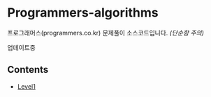 # Programmers-algorithms
프로그래머스(programmers.co.kr) 문제풀이 소스코드입니다. *(단순함 주의)*



업데이트중

## Contents

+ [Level1](https://github.com/ssub-e/Programmers-algorithms/tree/master/Level%201 "Level1")
